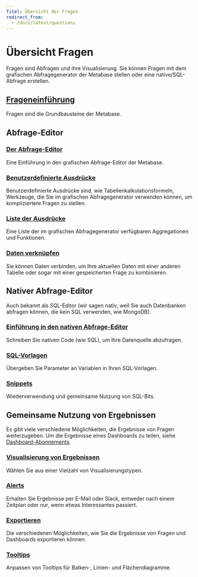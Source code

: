 ```yaml
---
Titel: Übersicht der Fragen
redirect_from:
  - /docs/latest/questions
---
```


# Übersicht Fragen


Fragen sind Abfragen und ihre Visualisierung. Sie können Fragen mit dem grafischen Abfragegenerator der Metabase stellen oder eine native/SQL-Abfrage erstellen.


## [Frageneinführung](./introduction.md)


Fragen sind die Grundbausteine der Metabase.


## Abfrage-Editor


### [Der Abfrage-Editor](./query-builder/editor.md)


Eine Einführung in den grafischen Abfrage-Editor der Metabase.


### [Benutzerdefinierte Ausdrücke](./query-builder/expressions.md)


Benutzerdefinierte Ausdrücke sind, wie Tabellenkalkulationsformeln, Werkzeuge, die Sie im grafischen Abfragegenerator verwenden können, um kompliziertere Fragen zu stellen.


### [Liste der Ausdrücke](./query-builder/expressions-list.md)


Eine Liste der im grafischen Abfragegenerator verfügbaren Aggregationen und Funktionen.


### [Daten verknüpfen](./query-builder/join.md)


Sie können Daten verbinden, um Ihre aktuellen Daten mit einer anderen Tabelle oder sogar mit einer gespeicherten Frage zu kombinieren.


## Nativer Abfrage-Editor


Auch bekannt als SQL-Editor (wir sagen nativ, weil Sie auch Datenbanken abfragen können, die kein SQL verwenden, wie MongoDB).


### [Einführung in den nativen Abfrage-Editor](./native-editor/writing-sql.md)


Schreiben Sie nativen Code (wie SQL), um Ihre Datenquelle abzufragen.


### [SQL-Vorlagen](./native-editor/sql-parameters.md)


Übergeben Sie Parameter an Variablen in Ihren SQL-Vorlagen.


### [Snippets](./native-editor/snippets.md)


Wiederverwendung und gemeinsame Nutzung von SQL-Bits.


## Gemeinsame Nutzung von Ergebnissen


Es gibt viele verschiedene Möglichkeiten, die Ergebnisse von Fragen weiterzugeben. Um die Ergebnisse eines Dashboards zu teilen, siehe [Dashboard-Abonnements](../dashboards/subscriptions.md).


### [Visualisierung von Ergebnissen](./visualizations/visualizing-results.md)


Wählen Sie aus einer Vielzahl von Visualisierungstypen.


### [Alerts](./alerts.md)


Erhalten Sie Ergebnisse per E-Mail oder Slack, entweder nach einem Zeitplan oder nur, wenn etwas Interessantes passiert.


### [Exportieren](./exporting-results.md)


Die verschiedenen Möglichkeiten, wie Sie die Ergebnisse von Fragen und Dashboards exportieren können.


### [Tooltips](./visualizations/tooltips.md)


Anpassen von Tooltips für Balken-, Linien- und Flächendiagramme.
